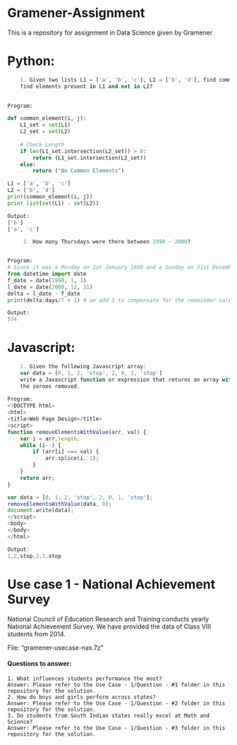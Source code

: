 # Gramener-Assignment
This is a repository for assignment in Data Science given by Gramener

# Python: 
```python
    1. Given two lists L1 = ['a', 'b', 'c'], L2 = ['b', 'd'], find common elements, 
    find elements present in L1 and not in L2?
    

Program:

def common_element(i, j):
	L1_set = set(L1)
	L2_set = set(L2)
	
	# Check Length
	if len(L1_set.intersection(L2_set)) > 0:
		return (L1_set.intersection(L2_set))
	else:
		return ("No Common Elements")

L1 = ['a', 'b', 'c']
L2 = ['b', 'd']
print(common_element(i, j))
print list(set(L1) - set(L2))

Output:
['b']
['a', 'c']
```


```python
     2. How many Thursdays were there between 1990 - 2000?


Program:
# Since it was a Monday on 1st January 1990 and a Sunday on 31st December 2000
from datetime import date
f_date = date(1990, 1, 1)
l_date = date(2000, 12, 31)
delta = l_date - f_date
print(delta.days/7 + 1) # we add 1 to compensate for the remainder value

Output:
574
```
# Javascript:
```javascript
    1. Given the following Javascript array:
    var data = [0, 1, 2, 'stop', 2, 0, 1, 'stop']
    write a Javascript function or expression that returns an array with just
    the zeroes removed.
    
Program:
<!DOCTYPE html>
<html>
<title>Web Page Design</title>
<script>
function removeElementsWithValue(arr, val) {
    var i = arr.length;
    while (i--) {
        if (arr[i] === val) {
            arr.splice(i, 1);
        }
    }
    return arr;
}

var data = [0, 1, 2, 'stop', 2, 0, 1, 'stop'];
removeElementsWithValue(data, 0);
document.write(data);
</script>
<body>
</body>
</html>

Output:
1,2,stop,2,1,stop
```

# Use case 1 - National Achievement Survey
National Council of Education Research and Training conducts yearly National Achievement Survey. We have provided the data of Class VIII students from 2014. 

File: “gramener-usecase-nas.7z”
#### Questions to answer:

    1. What influences students performance the most?
    Answer: Please refer to the Use Case - 1/Question - #1 folder in this repository for the solution.
    2. How do boys and girls perform across states?
    Answer: Please refer to the Use Case - 1/Question - #2 folder in this repository for the solution.
    3. Do students from South Indian states really excel at Math and Science?
    Answer: Please refer to the Use Case - 1/Question - #3 folder in this repository for the solution.

